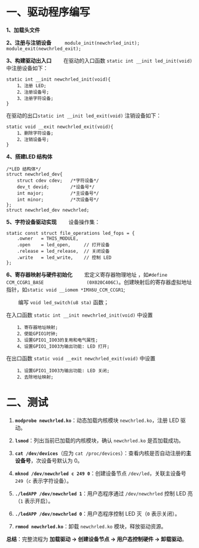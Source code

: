 # 一、驱动程序编写
**1、加载头文件**

**2、注册与注销设备**
&emsp;&emsp; `module_init(newchrled_init);`
&emsp;&emsp; `module_exit(newchrled_exit);`

**3、构建驱动出入口**
&emsp;&emsp;在驱动的入口函数 `static int __init led_init(void)` 中注册设备如下：
```
static int __init newchrled_init(void){
	1、注册 LED;
	2、注册设备号;
	3、注册字符设备;
}
```
在驱动的出口`static int __init led_exit(void)` 注销设备如下：
```
static void __exit newchrled_exit(void){
	1、删除字符设备;
	2、注销设备号;
}
```
**4、搭建LED 结构体**
```
/*LED 结构体*/
struct newchrled_dev{
	struct cdev cdev; 	/*字符设备*/
	dev_t devid;  		/*设备号*/
	int major;    		/*主设备号*/
	int minor;    		/*次设备号*/
};
struct newchrled_dev newchrled;
```
**5、字符设备驱动实现**
&emsp;&emsp;设备操作集：
```
static const struct file_operations led_fops = {
    .owner   = THIS_MODULE,
    .open    = led_open,     // 打开设备
    .release = led_release,  // 关闭设备
    .write   = led_write,    // 控制 LED
};
```
**6、寄存器映射与硬件初始化**
&emsp;&emsp;宏定义寄存器物理地址 ，如`#define CCM_CCGR1_BASE				(0X020C406C)`。创建映射后的寄存器虚拟地址指针，如`static void __iomem *IMX6U_CCM_CCGR1`;
 
 &emsp;&emsp; 编写 `void led_switch(u8 sta)` 函数；

在入口函数 `static int __init newchrled_init(void)` 中设置
```
	1、寄存器地址映射;
	2、使能GPIO1时钟;
	3、设置GPIO1_IO03的复用和电气属性;
	4、设置GPIO1_IO03为输出功能: LED 打开;
```
在出口函数 `static void __exit newchrled_exit(void)` 中设置
```
	1、设置GPIO1_IO03为输出功能: LED 关闭;
	2、去除地址映射;
```


# 二、测试

1.  **`modprobe newchrled.ko`**：动态加载内核模块 `newchrled.ko`，注册 LED 驱动。
    
2.  **`lsmod`**：列出当前已加载的内核模块，确认 `newchrled.ko` 是否加载成功。
    
3.  **`cat /dev/devices`**（应为 `cat /proc/devices`）：查看内核是否自动注册的**主设备号**，次设备号默认为 0。
    
4.  **`mknod /dev/newchrled c 249 0`**：创建设备节点 `/dev/led`，关联主设备号 `249`（`c` 表示字符设备）。
    
5.  **`./ledAPP /dev/newchrled 1`**：用户态程序通过 `/dev/newchrled` 控制 LED 亮（`1` 表示开启）。
    
6.  **`./ledAPP /dev/newchrled 0`**：用户态程序控制 LED 灭（`0` 表示关闭）。
    
7.  **`rmmod newchrled.ko`**：卸载 `newchrled.ko` 模块，释放驱动资源。
    

**总结**：完整流程为 **加载驱动 → 创建设备节点 → 用户态控制硬件 → 卸载驱动**。

<!--stackedit_data:
eyJoaXN0b3J5IjpbMTk1ODIxNjM3Miw1NzUyNTY2NDMsNDQ4NT
E4Njc3XX0=
-->